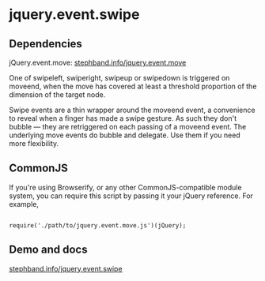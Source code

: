 <h1>jquery.event.swipe</h1>

<h2>Dependencies</h2>
<p>jQuery.event.move: <a href="http://stephband.info/jquery.event.move/">stephband.info/jquery.event.move</a></p>

<p>One of swipeleft, swiperight, swipeup or swipedown is triggered on moveend, when the move has covered at least a threshold proportion of the dimension of the target node.</p>

<p>Swipe events are a thin wrapper around the moveend event, a convenience to reveal when a finger has made a swipe gesture. As such they don't bubble &mdash; they are retriggered on each passing of a moveend event. The underlying move events do bubble and delegate. Use them if you need more flexibility.</p>


<h2>CommonJS</h2>

<p>If you're using Browserify, or any other CommonJS-compatible module system, you can require this script by passing it your jQuery reference. For example,<p>

<pre><code class="js">
require('./path/to/jquery.event.move.js')(jQuery);
</code></pre>

<h2>Demo and docs</h2>
<a href="http://stephband.info/jquery.event.swipe">stephband.info/jquery.event.swipe</a>
